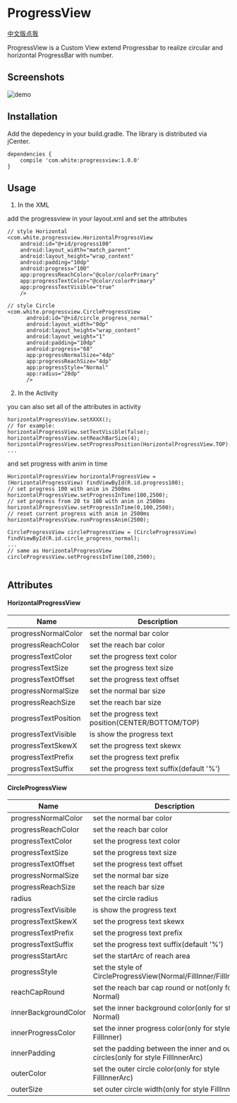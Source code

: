 # ProgressView
[中文版点我](https://github.com/WhiteDG/ProgressView/blob/master/README_CN.md)

ProgressView is a Custom View extend Progressbar to realize circular and horizontal ProgressBar with number.

## Screenshots
![demo](https://github.com/WhiteDG/ProgressView/blob/master/screenshot/demo.gif)


## Installation
Add the depedency in your build.gradle. The library is distributed via jCenter.
```
dependencies {
    compile 'com.white:progressview:1.0.0'
}
```
## Usage

1. In the XML

add the progressview in your layout.xml and set the attributes
```
// style Horizontal
<com.white.progressview.HorizontalProgressView
    android:id="@+id/progress100"
    android:layout_width="match_parent"
    android:layout_height="wrap_content"
    android:padding="10dp"
    android:progress="100"
    app:progressReachColor="@color/colorPrimary"
    app:progressTextColor="@color/colorPrimary"
    app:progressTextVisible="true"
    />
    
// style Circle
<com.white.progressview.CircleProgressView
      android:id="@+id/circle_progress_normal"
      android:layout_width="0dp"
      android:layout_height="wrap_content"
      android:layout_weight="1"
      android:padding="10dp"
      android:progress="68"
      app:progressNormalSize="4dp"
      app:progressReachSize="4dp"
      app:progressStyle="Normal"
      app:radius="28dp"
      />
```
2. In the Activity

you can also set all of the attributes in activity 
```
horizontalProgressView.setXXXX();
// for example:
horizontalProgressView.setTextVisible(false);
horizontalProgressView.setReachBarSize(4);
horizontalProgressView.setProgressPosition(HorizontalProgressView.TOP);
...
```
and set progress with anim in time
```
HorizontalProgressView horizontalProgressView = (HorizontalProgressView) findViewById(R.id.progress100);
// set progress 100 with anim in 2500ms 
horizontalProgressView.setProgressInTime(100,2500);
// set progress from 20 to 100 with anim in 2500ms 
horizontalProgressView.setProgressInTime(0,100,2500);
// reset current progress with anim in 2500ms 
horizontalProgressView.runProgressAnim(2500);

CircleProgressView circleProgressView = (CircleProgressView) findViewById(R.id.circle_progress_normal);
...
// same as HorizontalProgressView
circleProgressView.setProgressInTime(100,2500);
    
```

## Attributes

#### HorizontalProgressView

Name | Description
---|---
progressNormalColor | set the normal bar color
progressReachColor | set the reach bar color
progressTextColor | set the progress text color
progressTextSize | set the progress text size
progressTextOffset | set the progress text offset
progressNormalSize | set the normal bar size
progressReachSize | set the reach bar size
progressTextPosition | set the progress text position(CENTER/BOTTOM/TOP)
progressTextVisible | is show the progress text
progressTextSkewX | set the progress text skewx
progressTextPrefix | set the progress text prefix
progressTextSuffix | set the progress text suffix(default '%')

#### CircleProgressView

Name | Description
---|---
progressNormalColor | set the normal bar color
progressReachColor | set the reach bar color
progressTextColor | set the progress text color
progressTextSize | set the progress text size
progressTextOffset | set the progress text offset
progressNormalSize | set the normal bar size
progressReachSize | set the reach bar size
radius | set the circle radius
progressTextVisible | is show the progress text
progressTextSkewX |set the progress text skewx
progressTextPrefix | set the progress text prefix
progressTextSuffix | set the progress text suffix(default '%')
progressStartArc | set the startArc of reach area
progressStyle | set the style of CircleProgressView(Normal/FillInner/FillInnerArc)
reachCapRound | set the reach bar cap round or not(only for style Normal)
innerBackgroundColor | set the inner background color(only for style Normal)
innerProgressColor | set the inner progress color(only for style FillInner)
innerPadding | set the padding between the inner and outer circles(only for style FillInnerArc)
outerColor | set the outer circle color(only for style FillInnerArc)
outerSize | set outer circle width(only for style FillInnerArc)

